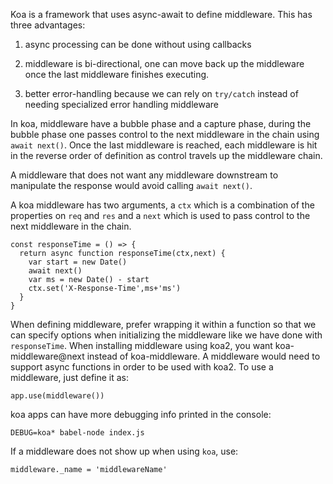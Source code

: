 Koa is a framework that uses async-await to define middleware. This has three advantages:

1. async processing can be done without using callbacks

2. middleware is bi-directional, one can move back up the middleware once the last middleware finishes executing.

3. better error-handling because we can rely on `try/catch` instead of needing specialized error handling middleware

In koa, middleware have a bubble phase and a capture phase, during the bubble phase one passes control to the next middleware
in the chain using `await next()`. Once the last middleware is reached, each middleware is hit in the reverse order of definition
 as control travels up the middleware chain.

A middleware that does not want any middleware downstream to manipulate the response would avoid calling `await next()`.

A koa middleware has two arguments, a  `ctx` which is a combination of the properties on `req` and `res` and a `next` which
is used to pass control to the next middleware in the chain.

```
const responseTime = () => {
  return async function responseTime(ctx,next) {
    var start = new Date()
    await next()
    var ms = new Date() - start
    ctx.set('X-Response-Time',ms+'ms')
  }
}
```

When defining middleware, prefer wrapping it within a function so that we can specify options when initializing the middleware like we have done with
`responseTime`. When installing middleware using koa2, you want koa-middleware@next instead of koa-middleware. A middleware would need to support async functions in
order to be used with koa2. To use a middleware, just define it as:

```
app.use(middleware())
```

koa apps can have more debugging info printed in the console:

```
DEBUG=koa* babel-node index.js
```

If a middleware does not show up when using `koa`, use:

```
middleware._name = 'middlewareName'
```
